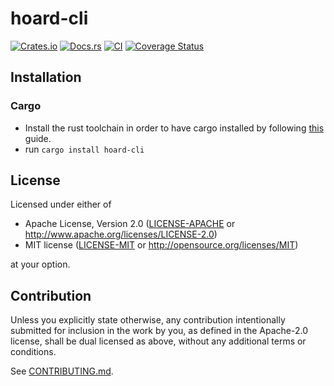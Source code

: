 # hoard-cli

[![Crates.io](https://img.shields.io/crates/v/hoard-cli.svg)](https://crates.io/crates/hoard-cli)
[![Docs.rs](https://docs.rs/hoard-cli/badge.svg)](https://docs.rs/hoard-cli)
[![CI](https://github.com/beepboopbangbang/hoard-cli/workflows/CI/badge.svg)](https://github.com/beepboopbangbang/hoard-cli/actions)
[![Coverage Status](https://coveralls.io/repos/github/beepboopbangbang/hoard-cli/badge.svg?branch=master)](https://coveralls.io/github/beepboopbangbang/hoard-cli?branch=master)

## Installation

### Cargo

* Install the rust toolchain in order to have cargo installed by following
  [this](https://www.rust-lang.org/tools/install) guide.
* run `cargo install hoard-cli`

## License

Licensed under either of

 * Apache License, Version 2.0
   ([LICENSE-APACHE](LICENSE-APACHE) or http://www.apache.org/licenses/LICENSE-2.0)
 * MIT license
   ([LICENSE-MIT](LICENSE-MIT) or http://opensource.org/licenses/MIT)

at your option.

## Contribution

Unless you explicitly state otherwise, any contribution intentionally submitted
for inclusion in the work by you, as defined in the Apache-2.0 license, shall be
dual licensed as above, without any additional terms or conditions.

See [CONTRIBUTING.md](CONTRIBUTING.md).
